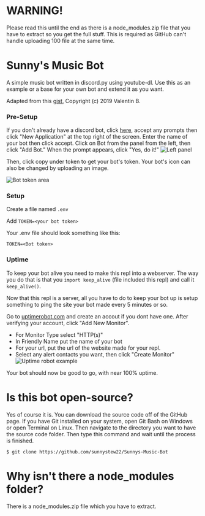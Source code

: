 # WARNING!
Please read this until the end as there is a node_modules.zip file that you have to extract so you get the full stuff. This is required as GitHub can't handle
uploading 100 file at the same time.

# Sunny's Music Bot

A simple music bot written in discord.py using youtube-dl. Use this as an example or a base for your own bot and extend it as you want. 

Adapted from this [gist](https://gist.github.com/vbe0201/ade9b80f2d3b64643d854938d40a0a2d), Copyright (c) 2019 Valentin B.

### Pre-Setup

If you don't already have a discord bot, click [here](https://discordapp.com/developers/), accept any prompts then click "New Application" at the top right of the screen.  Enter the name of your bot then click accept.  Click on Bot from the panel from the left, then click "Add Bot."  When the prompt appears, click "Yes, do it!" 
![Left panel](https://i.imgur.com/hECJYWK.png)

Then, click copy under token to get your bot's token. Your bot's icon can also be changed by uploading an image.

![Bot token area](https://i.imgur.com/da0ktMC.png)

### Setup

Create a file named `.env`

Add `TOKEN=<your bot token>`

Your .env file should look something like this:

```
TOKEN=<Bot token>
```

### Uptime

To keep your bot alive you need to make this repl into a webserver. The way you do that is that you `import keep_alive` (file included this repl) and call it `keep_alive()`.

Now that this repl is a server, all you have to do to keep your bot up is setup something to ping the site your bot made every 5 minutes or so.

Go to [uptimerobot.com](https://uptimerobot.com/) and create an accout if you dont have one.  After verifying your account, click "Add New Monitor".

+ For Monitor Type select "HTTP(s)"
+ In Friendly Name put the name of your bot
+ For your url, put the url of the website made for your repl.
+ Select any alert contacts you want, then click "Create Monitor" 
![Uptime robot example](https://i.imgur.com/Qd9LXEy.png)

Your bot should now be good to go, with near 100% uptime.

# Is this bot open-source?
Yes of course it is. You can download the source code off of the GitHub page. If you have Git installed on your system, open Git Bash on Windows or open Terminal on Linux. Then navigate to the directory you want to have the source code folder. Then type this command and wait until the process is finished.

`$ git clone https://github.com/sunnystew22/Sunnys-Music-Bot`

# Why isn't there a node_modules folder?
There is a node_modules.zip file which you have to extract.
